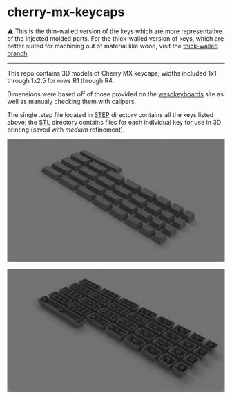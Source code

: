 # cherry-mx-keycaps

:warning: This is the thin-walled version of the keys which are more representative of the injected molded parts. For the thick-walled version of keys, which are better suited for machining out of material like wood, visit the [thick-walled branch](https://github.com/ConstantinoSchillebeeckx/cherry-mx-keycaps/tree/thick-wall).

---

This repo contains 3D models of Cherry MX keycaps; widths included 1x1 through 1x2.5 for rows R1 through R4.

Dimensions were based off of those provided on the [wasdkeyboards](http://www.wasdkeyboards.com/) site as well as manualy checking them with calipers.

The single .step file located in [STEP](/STEP) directory contains all the keys listed above; the [STL](/STL) directory contains files for each individual key for use in 3D printing (saved with *medium* refinement).

![render](img/render.png)

![render-bottom](img/render-bottom.png)

